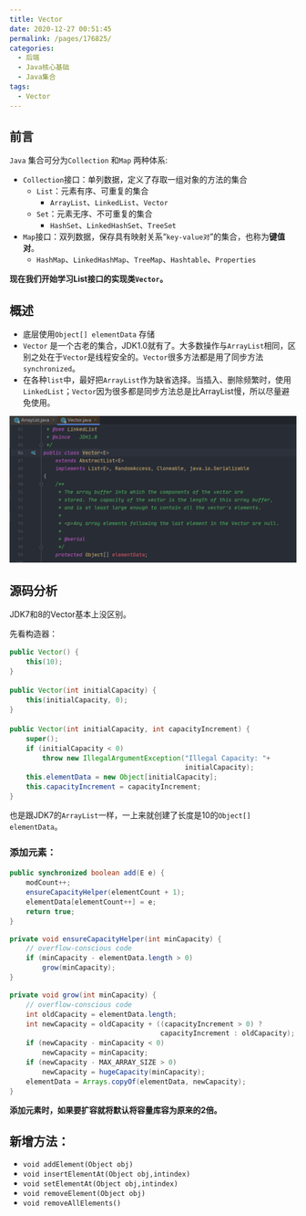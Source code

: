 ```yaml
---
title: Vector
date: 2020-12-27 00:51:45
permalink: /pages/176825/
categories:
  - 后端
  - Java核心基础
  - Java集合
tags:
  - Vector
---
```

## 前言
`Java` 集合可分为`Collection` 和`Map` 两种体系:

- `Collection`接口：单列数据，定义了存取一组对象的方法的集合
  - `List`：元素有序、可重复的集合
    - `ArrayList`、`LinkedList`、`Vector`
  - `Set`：元素无序、不可重复的集合
    - `HashSet`、`LinkedHashSet`、`TreeSet`
- `Map`接口：双列数据，保存具有映射关系“`key-value对`”的集合，也称为**键值对**。
  - `HashMap`、`LinkedHashMap`、`TreeMap`、`Hashtable`、`Properties` 


**现在我们开始学习List接口的实现类`Vector`。**



## 概述

- 底层使用`Object[] elementData` 存储
- `Vector` 是一个古老的集合，JDK1.0就有了。大多数操作与`ArrayList`相同，区别之处在于`Vector`是线程安全的。`Vector`很多方法都是用了同步方法`synchronized`。
- 在各种`list`中，最好把`ArrayList`作为缺省选择。当插入、删除频繁时，使用`LinkedList`；`Vector`因为很多都是同步方法总是比ArrayList慢，所以尽量避免使用。

![image-20201224234856011](https://raw.githubusercontent.com/SaulJWu/images/main/20201224234856.png)

## 源码分析

JDK7和8的Vector基本上没区别。

先看构造器：

```java
public Vector() {
    this(10);
}

public Vector(int initialCapacity) {
    this(initialCapacity, 0);
}

public Vector(int initialCapacity, int capacityIncrement) {
    super();
    if (initialCapacity < 0)
        throw new IllegalArgumentException("Illegal Capacity: "+
                                           initialCapacity);
    this.elementData = new Object[initialCapacity];
    this.capacityIncrement = capacityIncrement;
}
```

也是跟JDK7的`ArrayList`一样，一上来就创建了长度是10的`Object[] elementData`。



### 添加元素：

```java
public synchronized boolean add(E e) {
    modCount++;
    ensureCapacityHelper(elementCount + 1);
    elementData[elementCount++] = e;
    return true;
}
```

```java
private void ensureCapacityHelper(int minCapacity) {
    // overflow-conscious code
    if (minCapacity - elementData.length > 0)
        grow(minCapacity);
}
```

```java
private void grow(int minCapacity) {
    // overflow-conscious code
    int oldCapacity = elementData.length;
    int newCapacity = oldCapacity + ((capacityIncrement > 0) ?
                                     capacityIncrement : oldCapacity);
    if (newCapacity - minCapacity < 0)
        newCapacity = minCapacity;
    if (newCapacity - MAX_ARRAY_SIZE > 0)
        newCapacity = hugeCapacity(minCapacity);
    elementData = Arrays.copyOf(elementData, newCapacity);
}
```

**添加元素时，如果要扩容就将默认将容量库容为原来的2倍。**



## 新增方法：

- `void addElement(Object obj)`
- `void insertElementAt(Object obj,intindex)`
- `void setElementAt(Object obj,intindex)`
- `void removeElement(Object obj)`
- `void removeAllElements()`
